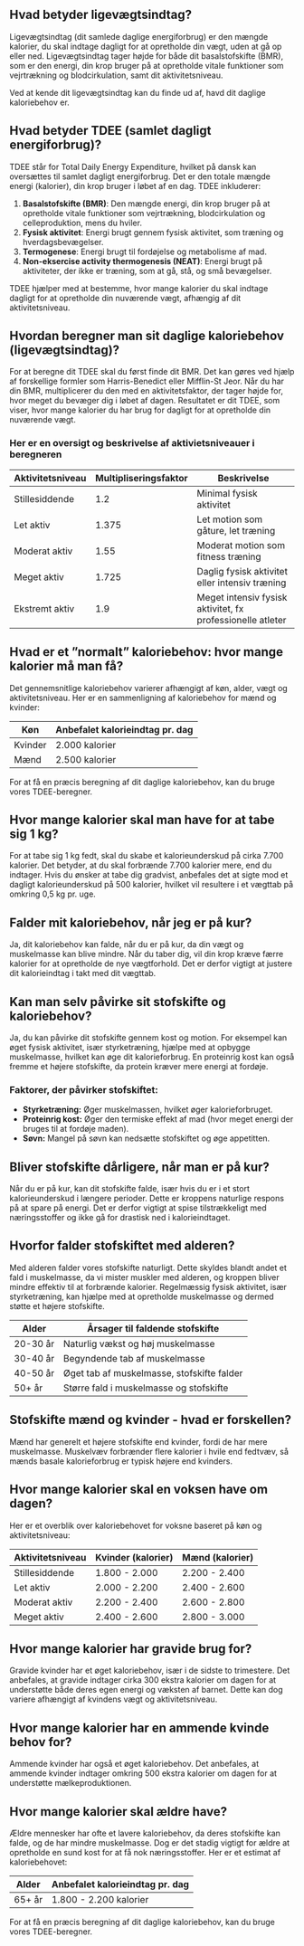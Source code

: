 ## Hvad betyder ligevægtsindtag?

Ligevægtsindtag (dit samlede daglige energiforbrug) er den mængde kalorier, du skal indtage dagligt for at opretholde din vægt, uden at gå op eller ned. Ligevægtsindtag tager højde for både dit basalstofskifte (BMR), som er den energi, din krop bruger på at opretholde vitale funktioner som vejrtrækning og blodcirkulation, samt dit aktivitetsniveau.

Ved at kende dit ligevægtsindtag kan du finde ud af, havd dit daglige kaloriebehov er.

## Hvad betyder TDEE (samlet dagligt energiforbrug)?

TDEE står for Total Daily Energy Expenditure, hvilket på dansk kan oversættes til samlet dagligt energiforbrug. Det er den totale mængde energi (kalorier), din krop bruger i løbet af en dag. TDEE inkluderer:

1. **Basalstofskifte (BMR)**: Den mængde energi, din krop bruger på at opretholde vitale funktioner som vejrtrækning, blodcirkulation og celleproduktion, mens du hviler.
2. **Fysisk aktivitet**: Energi brugt gennem fysisk aktivitet, som træning og hverdagsbevægelser.
3. **Termogenese**: Energi brugt til fordøjelse og metabolisme af mad.
4. **Non-eksercise activity thermogenesis (NEAT)**: Energi brugt på aktiviteter, der ikke er træning, som at gå, stå, og små bevægelser.

TDEE hjælper med at bestemme, hvor mange kalorier du skal indtage dagligt for at opretholde din nuværende vægt, afhængig af dit aktivitetsniveau.

## Hvordan beregner man sit daglige kaloriebehov (ligevægtsindtag)?

For at beregne dit TDEE skal du først finde dit BMR. Det kan gøres ved hjælp af forskellige formler som Harris-Benedict eller Mifflin-St Jeor. Når du har din BMR, multiplicerer du den med en aktivitetsfaktor, der tager højde for, hvor meget du bevæger dig i løbet af dagen. Resultatet er dit TDEE, som viser, hvor mange kalorier du har brug for dagligt for at opretholde din nuværende vægt.

### Her er en oversigt og beskrivelse af aktivietsniveauer i beregneren

| Aktivitetsniveau | Multipliseringsfaktor | Beskrivelse                                                |
| ---------------- | --------------------- | ---------------------------------------------------------- |
| Stillesiddende   | 1.2                   | Minimal fysisk aktivitet                                   |
| Let aktiv        | 1.375                 | Let motion som gåture, let træning                         |
| Moderat aktiv    | 1.55                  | Moderat motion som fitness træning                         |
| Meget aktiv      | 1.725                 | Daglig fysisk aktivitet eller intensiv træning             |
| Ekstremt aktiv   | 1.9                   | Meget intensiv fysisk aktivitet, fx professionelle atleter |

## Hvad er et ”normalt” kaloriebehov: hvor mange kalorier må man få?

Det gennemsnitlige kaloriebehov varierer afhængigt af køn, alder, vægt og aktivitetsniveau. Her er en sammenligning af kaloriebehov for mænd og kvinder:

| Køn     | Anbefalet kalorieindtag pr. dag |
| ------- | ------------------------------- |
| Kvinder | 2.000 kalorier                  |
| Mænd    | 2.500 kalorier                  |

For at få en præcis beregning af dit daglige kaloriebehov, kan du bruge vores TDEE-beregner.

## Hvor mange kalorier skal man have for at tabe sig 1 kg?

For at tabe sig 1 kg fedt, skal du skabe et kalorieunderskud på cirka 7.700 kalorier. Det betyder, at du skal forbrænde 7.700 kalorier mere, end du indtager. Hvis du ønsker at tabe dig gradvist, anbefales det at sigte mod et dagligt kalorieunderskud på 500 kalorier, hvilket vil resultere i et vægttab på omkring 0,5 kg pr. uge.

## Falder mit kaloriebehov, når jeg er på kur?

Ja, dit kaloriebehov kan falde, når du er på kur, da din vægt og muskelmasse kan blive mindre. Når du taber dig, vil din krop kræve færre kalorier for at opretholde de nye vægtforhold. Det er derfor vigtigt at justere dit kalorieindtag i takt med dit vægttab.

## Kan man selv påvirke sit stofskifte og kaloriebehov?

Ja, du kan påvirke dit stofskifte gennem kost og motion. For eksempel kan øget fysisk aktivitet, især styrketræning, hjælpe med at opbygge muskelmasse, hvilket kan øge dit kalorieforbrug. En proteinrig kost kan også fremme et højere stofskifte, da protein kræver mere energi at fordøje.

### Faktorer, der påvirker stofskiftet:

- **Styrketræning:** Øger muskelmassen, hvilket øger kalorieforbruget.
- **Proteinrig kost:** Øger den termiske effekt af mad (hvor meget energi der bruges til at fordøje maden).
- **Søvn:** Mangel på søvn kan nedsætte stofskiftet og øge appetitten.

## Bliver stofskifte dårligere, når man er på kur?

Når du er på kur, kan dit stofskifte falde, især hvis du er i et stort kalorieunderskud i længere perioder. Dette er kroppens naturlige respons på at spare på energi. Det er derfor vigtigt at spise tilstrækkeligt med næringsstoffer og ikke gå for drastisk ned i kalorieindtaget.

## Hvorfor falder stofskiftet med alderen?

Med alderen falder vores stofskifte naturligt. Dette skyldes blandt andet et fald i muskelmasse, da vi mister muskler med alderen, og kroppen bliver mindre effektiv til at forbrænde kalorier. Regelmæssig fysisk aktivitet, især styrketræning, kan hjælpe med at opretholde muskelmasse og dermed støtte et højere stofskifte.

| Alder    | Årsager til faldende stofskifte            |
| -------- | ------------------------------------------ |
| 20-30 år | Naturlig vækst og høj muskelmasse          |
| 30-40 år | Begyndende tab af muskelmasse              |
| 40-50 år | Øget tab af muskelmasse, stofskifte falder |
| 50+ år   | Større fald i muskelmasse og stofskifte    |

## Stofskifte mænd og kvinder - hvad er forskellen?

Mænd har generelt et højere stofskifte end kvinder, fordi de har mere muskelmasse. Muskelvæv forbrænder flere kalorier i hvile end fedtvæv, så mænds basale kalorieforbrug er typisk højere end kvinders.

## Hvor mange kalorier skal en voksen have om dagen?

Her er et overblik over kaloriebehovet for voksne baseret på køn og aktivitetsniveau:

| Aktivitetsniveau | Kvinder (kalorier) | Mænd (kalorier) |
| ---------------- | ------------------ | --------------- |
| Stillesiddende   | 1.800 - 2.000      | 2.200 - 2.400   |
| Let aktiv        | 2.000 - 2.200      | 2.400 - 2.600   |
| Moderat aktiv    | 2.200 - 2.400      | 2.600 - 2.800   |
| Meget aktiv      | 2.400 - 2.600      | 2.800 - 3.000   |

## Hvor mange kalorier har gravide brug for?

Gravide kvinder har et øget kaloriebehov, især i de sidste to trimestere. Det anbefales, at gravide indtager cirka 300 ekstra kalorier om dagen for at understøtte både deres egen energi og væksten af barnet. Dette kan dog variere afhængigt af kvindens vægt og aktivitetsniveau.

## Hvor mange kalorier har en ammende kvinde behov for?

Ammende kvinder har også et øget kaloriebehov. Det anbefales, at ammende kvinder indtager omkring 500 ekstra kalorier om dagen for at understøtte mælkeproduktionen.

## Hvor mange kalorier skal ældre have?

Ældre mennesker har ofte et lavere kaloriebehov, da deres stofskifte kan falde, og de har mindre muskelmasse. Dog er det stadig vigtigt for ældre at opretholde en sund kost for at få nok næringsstoffer. Her er et estimat af kaloriebehovet:

| Alder  | Anbefalet kalorieindtag pr. dag |
| ------ | ------------------------------- |
| 65+ år | 1.800 - 2.200 kalorier          |

For at få en præcis beregning af dit daglige kaloriebehov, kan du bruge vores TDEE-beregner.
